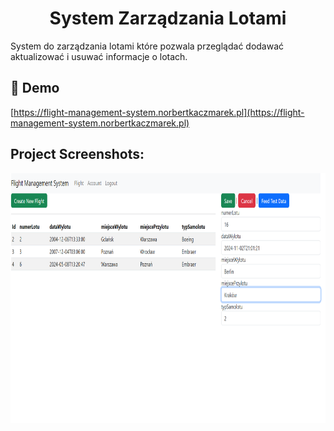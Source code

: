 <h1 align="center" id="title">System Zarządzania Lotami</h1>

<p id="description">System do zarządzania lotami które pozwala przeglądać dodawać aktualizować i usuwać informacje o lotach.</p>

<h2>🚀 Demo</h2>

[https://flight-management-system.norbertkaczmarek.pl](https://flight-management-system.norbertkaczmarek.pl)

<h2>Project Screenshots:</h2>

<img src="https://github.com/NorbertKaczmarek/FlightManagementSystem.UI/blob/main/demo_screenshot.png?raw=true" alt="project-screenshot" width="100%" height="400/">
